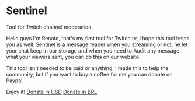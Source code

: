 # Sentinel 

Tool for Twitch channel moderation

Hello guys
I'm Renato, that's my first tool for Twitch.tv, I hope this tool helps you as well.
Sentinel is a message reader when you streaming or not, he let your chat keep in our storage and when you need to Audit any message what your viewers sent, you can do this on our website.

This tool isn't needed to be paid or anything, I made this to help the community, but if you want to buy a coffee for me you can donate on Paypal.

Enjoy it!
[Donate in USD](https://www.paypal.com/cgi-bin/webscr?cmd=_s-xclick&hosted_button_id=ZWUU2WZZZHBHW&source=url)    [Donate in BRL](https://www.paypal.com/cgi-bin/webscr?cmd=_s-xclick&hosted_button_id=NMQDJLF78M3KL&source=url)
